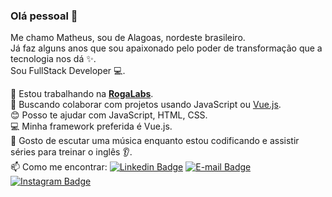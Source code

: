 ### Olá pessoal :wave:

Me chamo Matheus, sou de Alagoas, nordeste brasileiro.  
Já faz alguns anos que sou apaixonado pelo poder de transformação que a tecnologia nos dá :sparkles:.  
Sou FullStack Developer :computer:.

:office: Estou trabalhando na [**RogaLabs**](https://www.rogalabs.com/).  
:orange_heart: Buscando colaborar com projetos usando JavaScript ou [Vue.js](https://github.com/vuejs/vue).  
:blush: Posso te ajudar com JavaScript, HTML, CSS.  
:computer: Minha framework preferida é Vue.js.  
:musical_note: Gosto de escutar uma música enquanto estou codificando e assistir séries para treinar o inglês :ear:.  
:mailbox: Como me encontrar:
[![Linkedin Badge](https://img.shields.io/badge/-Cristiantela-blue?style=flat-square&logo=Linkedin&logoColor=white&link=https://www.linkedin.com/in/cristiantela/)](https://www.linkedin.com/in/cristiantela/)
[![E-mail Badge](https://img.shields.io/badge/-mathues@email.com-red?style=flat-square&logo=Gmail&logoColor=white&link=mailto:mathues@email.com)](mailto:mathues@email.com)
[![Instagram Badge](https://img.shields.io/badge/-Cristiantela-purple?style=flat-square&logo=Instagram&logoColor=white&link=https://www.instagram.com/cristiantela/)](https://www.instagram.com/cristiantela/)
